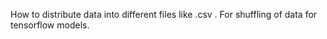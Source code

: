How to distribute data into different files like .csv . For shuffling of data for tensorflow models. 
